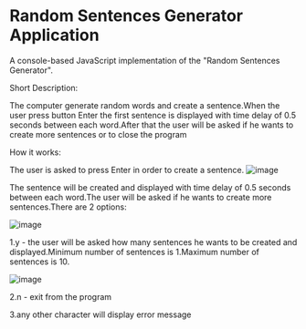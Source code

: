 # Random Sentences Generator Application
A console-based JavaScript implementation of the "Random Sentences Generator".

Short Description:

The computer generate random words and create a sentence.When the user press button Enter the first sentence is displayed with time delay of 0.5 seconds between each word.After that the user will be asked if he wants to create more sentences or to close the program

How it works:

The user is asked to press Enter in order to create a sentence.
![image](https://github.com/RadinaAvramova/RandomSentencesGenerator/assets/99686592/de39bb6b-23e9-4f80-a1cd-b892f8672132)

The sentence will be created and displayed with time delay of 0.5 seconds between each word.The user will be asked if he wants to create more sentences.There are 2 options:

![image](https://github.com/RadinaAvramova/RandomSentencesGenerator/assets/99686592/47a56185-de96-426c-94d4-14ace5444f55)

1.y - the user will be asked how many sentences he wants to be created and displayed.Minimum number of sentences is 1.Maximum number of sentences is 10.

![image](https://github.com/RadinaAvramova/RandomSentencesGenerator/assets/99686592/6012ccd3-609d-4817-a42c-a228abdfa263)

2.n - exit from the program

3.any other character will display error message







